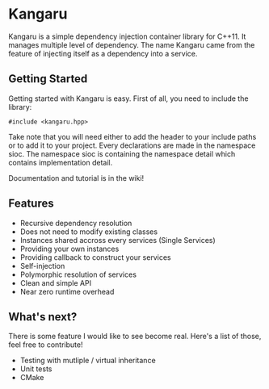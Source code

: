 Kangaru
=======
Kangaru is a simple dependency injection container library for C++11. It manages multiple level of dependency. The name Kangaru came from the feature of injecting itself as a dependency into a service.

Getting Started
---------------
Getting started with Kangaru is easy. First of all, you need to include the library:

    #include <kangaru.hpp>

Take note that you will need either to add the header to your include paths or to add it to your project.
Every declarations are made in the namespace sioc.
The namespace sioc is containing the namespace detail which contains implementation detail.

Documentation and tutorial is in the wiki!

Features
--------
 * Recursive dependency resolution
 * Does not need to modify existing classes
 * Instances shared accross every services (Single Services)
 * Providing your own instances
 * Providing callback to construct your services
 * Self-injection
 * Polymorphic resolution of services
 * Clean and simple API
 * Near zero runtime overhead

What's next?
------------
There is some feature I would like to see become real. Here's a list of those, feel free to contribute!
 * Testing with mutliple / virtual inheritance
 * Unit tests
 * CMake
